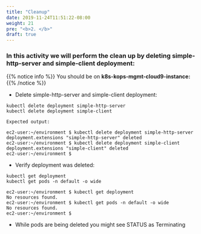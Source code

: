 ```yaml
---
title: "Cleanup"
date: 2019-11-24T11:51:22-08:00
weight: 21
pre: "<b>2. </b>"
draft: true
---
```


### In this activity we will perform the clean up by deleting simple-http-server and simple-client deployment:

{{% notice info %}}
You should be on **k8s-kops-mgmt-cloud9-instance:**
{{% /notice %}}

* Delete simple-http-server and simple-client deployment:
```
kubectl delete deployment simple-http-server
kubectl delete deployment simple-client
```
```
Expected output:

ec2-user:~/environment $ kubectl delete deployment simple-http-server
deployment.extensions "simple-http-server" deleted
ec2-user:~/environment $ kubectl delete deployment simple-client
deployment.extensions "simple-client" deleted
ec2-user:~/environment $
```

* Verify deployment was deleted:
```
kubectl get deployment
kubectl get pods -n default -o wide
```
```
ec2-user:~/environment $ kubectl get deployment
No resources found.
ec2-user:~/environment $ kubectl get pods -n default -o wide
No resources found.
ec2-user:~/environment $ 
```
* While pods are being deleted you might see STATUS as Terminating
